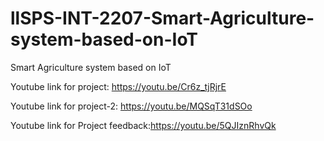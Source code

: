 # llSPS-INT-2207-Smart-Agriculture-system-based-on-IoT
Smart Agriculture system based on IoT


Youtube link for project: https://youtu.be/Cr6z_tjRjrE

Youtube link for project-2: https://youtu.be/MQSqT31dSOo

Youtube link for Project feedback:https://youtu.be/5QJIznRhvQk
